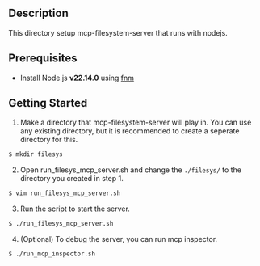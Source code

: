 
## Description
This directory setup mcp-filesystem-server that runs with nodejs.

## Prerequisites
- Install Node.js **v22.14.0** using [fnm](https://github.com/Schniz/fnm)

## Getting Started
1. Make a directory that mcp-filesystem-server will play in. You can use any existing directory, but it is recommended to create a seperate directory for this.
```bash
$ mkdir filesys
```
2. Open run_filesys_mcp_server.sh and change the `./filesys/` to the directory you created in step 1.
```bash
$ vim run_filesys_mcp_server.sh
```
3. Run the script to start the server.
```bash
$ ./run_filesys_mcp_server.sh
```
4. (Optional) To debug the server, you can run mcp inspector.
```bash
$ ./run_mcp_inspector.sh
```


